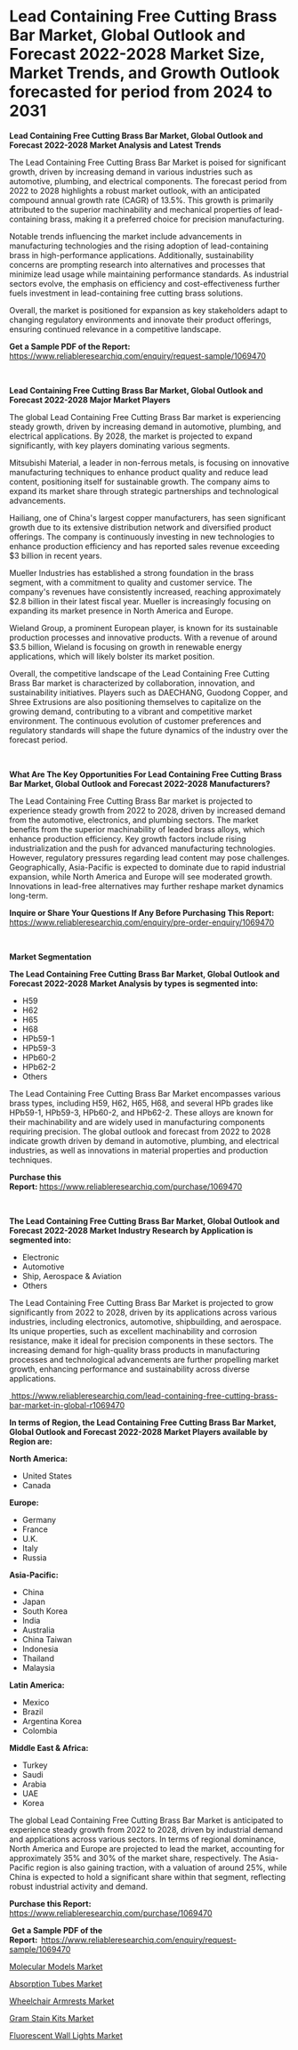 <p><h1>Lead Containing Free Cutting Brass Bar Market, Global Outlook and Forecast 2022-2028 Market Size, Market Trends, and Growth Outlook forecasted for period from 2024 to 2031</h1></p><p><strong>Lead Containing Free Cutting Brass Bar Market, Global Outlook and Forecast 2022-2028 Market Analysis and Latest Trends</strong></p>
<p><p>The Lead Containing Free Cutting Brass Bar Market is poised for significant growth, driven by increasing demand in various industries such as automotive, plumbing, and electrical components. The forecast period from 2022 to 2028 highlights a robust market outlook, with an anticipated compound annual growth rate (CAGR) of 13.5%. This growth is primarily attributed to the superior machinability and mechanical properties of lead-containing brass, making it a preferred choice for precision manufacturing.</p><p>Notable trends influencing the market include advancements in manufacturing technologies and the rising adoption of lead-containing brass in high-performance applications. Additionally, sustainability concerns are prompting research into alternatives and processes that minimize lead usage while maintaining performance standards. As industrial sectors evolve, the emphasis on efficiency and cost-effectiveness further fuels investment in lead-containing free cutting brass solutions. </p><p>Overall, the market is positioned for expansion as key stakeholders adapt to changing regulatory environments and innovate their product offerings, ensuring continued relevance in a competitive landscape.</p></p>
<p><strong>Get a Sample PDF of the Report:&nbsp;</strong> <a href="https://www.reliableresearchiq.com/enquiry/request-sample/1069470">https://www.reliableresearchiq.com/enquiry/request-sample/1069470</a></p>
<p>&nbsp;</p>
<p><strong>Lead Containing Free Cutting Brass Bar Market, Global Outlook and Forecast 2022-2028 Major Market Players</strong></p>
<p><p>The global Lead Containing Free Cutting Brass Bar market is experiencing steady growth, driven by increasing demand in automotive, plumbing, and electrical applications. By 2028, the market is projected to expand significantly, with key players dominating various segments. </p><p>Mitsubishi Material, a leader in non-ferrous metals, is focusing on innovative manufacturing techniques to enhance product quality and reduce lead content, positioning itself for sustainable growth. The company aims to expand its market share through strategic partnerships and technological advancements.</p><p>Hailiang, one of China's largest copper manufacturers, has seen significant growth due to its extensive distribution network and diversified product offerings. The company is continuously investing in new technologies to enhance production efficiency and has reported sales revenue exceeding $3 billion in recent years. </p><p>Mueller Industries has established a strong foundation in the brass segment, with a commitment to quality and customer service. The company's revenues have consistently increased, reaching approximately $2.8 billion in their latest fiscal year. Mueller is increasingly focusing on expanding its market presence in North America and Europe.</p><p>Wieland Group, a prominent European player, is known for its sustainable production processes and innovative products. With a revenue of around $3.5 billion, Wieland is focusing on growth in renewable energy applications, which will likely bolster its market position.</p><p>Overall, the competitive landscape of the Lead Containing Free Cutting Brass Bar market is characterized by collaboration, innovation, and sustainability initiatives. Players such as DAECHANG, Guodong Copper, and Shree Extrusions are also positioning themselves to capitalize on the growing demand, contributing to a vibrant and competitive market environment. The continuous evolution of customer preferences and regulatory standards will shape the future dynamics of the industry over the forecast period.</p></p>
<p>&nbsp;</p>
<p><strong>What Are The Key Opportunities For Lead Containing Free Cutting Brass Bar Market, Global Outlook and Forecast 2022-2028 Manufacturers?</strong></p>
<p><p>The Lead Containing Free Cutting Brass Bar market is projected to experience steady growth from 2022 to 2028, driven by increased demand from the automotive, electronics, and plumbing sectors. The market benefits from the superior machinability of leaded brass alloys, which enhance production efficiency. Key growth factors include rising industrialization and the push for advanced manufacturing technologies. However, regulatory pressures regarding lead content may pose challenges. Geographically, Asia-Pacific is expected to dominate due to rapid industrial expansion, while North America and Europe will see moderated growth. Innovations in lead-free alternatives may further reshape market dynamics long-term.</p></p>
<p><strong>Inquire or Share Your Questions If Any Before Purchasing This Report:</strong> <a href="https://www.reliableresearchiq.com/enquiry/pre-order-enquiry/1069470">https://www.reliableresearchiq.com/enquiry/pre-order-enquiry/1069470</a></p>
<p>&nbsp;</p>
<p><strong>Market Segmentation</strong></p>
<p><strong>The Lead Containing Free Cutting Brass Bar Market, Global Outlook and Forecast 2022-2028 Market Analysis by types is segmented into:</strong></p>
<p><ul><li>H59</li><li>H62</li><li>H65</li><li>H68</li><li>HPb59-1</li><li>HPb59-3</li><li>HPb60-2</li><li>HPb62-2</li><li>Others</li></ul></p>
<p><p>The Lead Containing Free Cutting Brass Bar Market encompasses various brass types, including H59, H62, H65, H68, and several HPb grades like HPb59-1, HPb59-3, HPb60-2, and HPb62-2. These alloys are known for their machinability and are widely used in manufacturing components requiring precision. The global outlook and forecast from 2022 to 2028 indicate growth driven by demand in automotive, plumbing, and electrical industries, as well as innovations in material properties and production techniques.</p></p>
<p><strong>Purchase this Report:&nbsp;</strong><a href="https://www.reliableresearchiq.com/purchase/1069470">https://www.reliableresearchiq.com/purchase/1069470</a></p>
<p>&nbsp;</p>
<p><strong>The Lead Containing Free Cutting Brass Bar Market, Global Outlook and Forecast 2022-2028 Market Industry Research by Application is segmented into:</strong></p>
<p><ul><li>Electronic</li><li>Automotive</li><li>Ship, Aerospace & Aviation</li><li>Others</li></ul></p>
<p><p>The Lead Containing Free Cutting Brass Bar Market is projected to grow significantly from 2022 to 2028, driven by its applications across various industries, including electronics, automotive, shipbuilding, and aerospace. Its unique properties, such as excellent machinability and corrosion resistance, make it ideal for precision components in these sectors. The increasing demand for high-quality brass products in manufacturing processes and technological advancements are further propelling market growth, enhancing performance and sustainability across diverse applications.</p></p>
<p><a href="https://www.reliableresearchiq.com/lead-containing-free-cutting-brass-bar-market-in-global-r1069470">&nbsp;https://www.reliableresearchiq.com/lead-containing-free-cutting-brass-bar-market-in-global-r1069470</a></p>
<p><strong>In terms of Region, the Lead Containing Free Cutting Brass Bar Market, Global Outlook and Forecast 2022-2028 Market Players available by Region are:</strong></p>
<p>
    <p> <strong> North America: </strong>
        <ul>
            <li>United States</li>
            <li>Canada</li>
        </ul>
        </p> 
    <p> <strong> Europe: </strong>
        <ul>
            <li>Germany</li>
            <li>France</li>
            <li>U.K.</li>
            <li>Italy</li>
            <li>Russia</li>
        </ul>
        </p> 
    <p> <strong> Asia-Pacific: </strong>
        <ul>
            <li>China</li>
            <li>Japan</li>
            <li>South Korea</li>
            <li>India</li>
            <li>Australia</li>
            <li>China Taiwan</li>
            <li>Indonesia</li>
            <li>Thailand</li>
            <li>Malaysia</li>
        </ul>
        </p> 
    <p> <strong> Latin America: </strong>
        <ul>
            <li>Mexico</li>
            <li>Brazil</li>
            <li>Argentina Korea</li>
            <li>Colombia</li>
        </ul>
        </p> 
    <p> <strong> Middle East & Africa: </strong>
        <ul>
            <li>Turkey</li>
            <li>Saudi</li>
            <li>Arabia</li>
            <li>UAE</li>
            <li>Korea</li>
        </ul>
    </p>
    </p>
<p><p>The global Lead Containing Free Cutting Brass Bar Market is anticipated to experience steady growth from 2022 to 2028, driven by industrial demand and applications across various sectors. In terms of regional dominance, North America and Europe are projected to lead the market, accounting for approximately 35% and 30% of the market share, respectively. The Asia-Pacific region is also gaining traction, with a valuation of around 25%, while China is expected to hold a significant share within that segment, reflecting robust industrial activity and demand.</p></p>
<p><strong>Purchase this Report: </strong><a href="https://www.reliableresearchiq.com/purchase/1069470">https://www.reliableresearchiq.com/purchase/1069470</a></p>
<p>&nbsp;<strong>Get a Sample PDF of the Report:&nbsp;&nbsp;</strong><a href="https://www.reliableresearchiq.com/enquiry/request-sample/1069470">https://www.reliableresearchiq.com/enquiry/request-sample/1069470</a></p>
<p><strong></strong></p>
<p><p><a href="https://www.linkedin.com/pulse/molecular-models-market-size-share-trends-analysis-report-exyhe?trackingId=dl6WxfE9RwOSduUfpIP84Q%3D%3D">Molecular Models Market</a></p><p><a href="https://www.linkedin.com/pulse/global-absorption-tubes-market-size-share-analysis-product-1hove?trackingId=tr1Ob%2F%2FBTHGB7AqQKEpF5Q%3D%3D">Absorption Tubes Market</a></p><p><a href="https://www.linkedin.com/pulse/mapping-wheelchair-armrests-market-trends-challenges-breakthroughs-rcd7e?trackingId=%2FcuhRNPCQ8OPfOmDGrTcmg%3D%3D">Wheelchair Armrests Market</a></p><p><a href="https://www.linkedin.com/pulse/gram-stain-kits-market2024-2031-industry-insights-investment-bb26e?trackingId=TbQ6crE7R6aPn75E72oPsA%3D%3D">Gram Stain Kits Market</a></p><p><a href="https://www.linkedin.com/pulse/global-fluorescent-wall-lights-market-trends-insights-growth-dih6f?trackingId=xZoVNNgEQBWtSwMugYKMWg%3D%3D">Fluorescent Wall Lights Market</a></p></p>